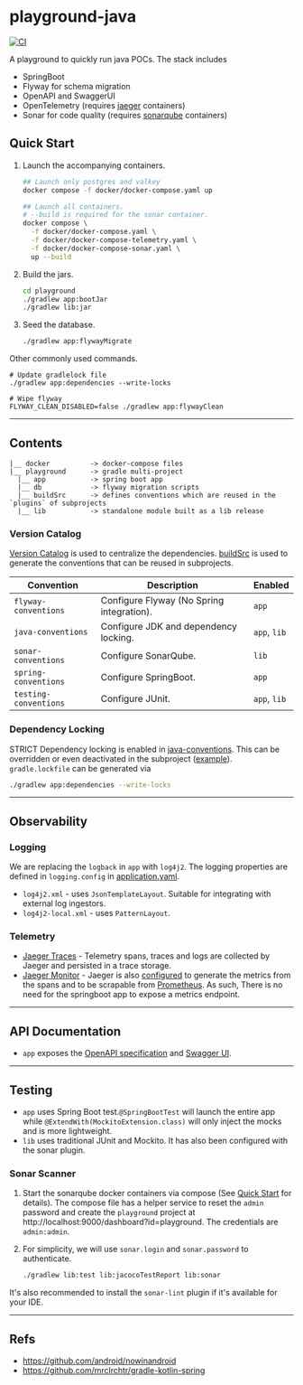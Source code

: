 # playground-java

[![CI](https://github.com/waiyan1612/playground-java/actions/workflows/ci.yaml/badge.svg?branch=main)](https://github.com/waiyan1612/playground-java/actions/workflows/ci.yaml)

A playground to quickly run java POCs. The stack includes
- SpringBoot
- Flyway for schema migration
- OpenAPI and SwaggerUI
- OpenTelemetry (requires [jaeger](https://github.com/jaegertracing/jaeger) containers)
- Sonar for code quality (requires [sonarqube](https://github.com/SonarSource/docker-sonarqube) containers)

## Quick Start

1. Launch the accompanying containers. 
    ```bash
    ## Launch only postgres and valkey
    docker compose -f docker/docker-compose.yaml up
    
    ## Launch all containers. 
    # --build is required for the sonar container.
    docker compose \
      -f docker/docker-compose.yaml \
      -f docker/docker-compose-telemetry.yaml \
      -f docker/docker-compose-sonar.yaml \
      up --build  
    ```

2. Build the jars.
    ```bash
    cd playground
    ./gradlew app:bootJar
    ./gradlew lib:jar
    ```

3. Seed the database.
    ```bash
    ./gradlew app:flywayMigrate
    ```

Other commonly used commands.
```shell
# Update gradlelock file
./gradlew app:dependencies --write-locks

# Wipe flyway
FLYWAY_CLEAN_DISABLED=false ./gradlew app:flywayClean
```    

---

## Contents
```
|__ docker          -> docker-compose files
|__ playground      -> gradle multi-project
  |__ app           -> spring boot app
  |__ db            -> flyway migration scripts
  |__ buildSrc      -> defines conventions which are reused in the `plugins` of subprojects
  |__ lib           -> standalone module built as a lib release 
```

### Version Catalog
[Version Catalog](playground/gradle/libs.versions.toml) is used to centralize the dependencies. [buildSrc](playground/buildSrc) is used to generate the conventions that can be reused in subprojects.

  | Convention            | Description                               | Enabled      |
  |-----------------------|-------------------------------------------|--------------|
  | `flyway-conventions`  | Configure Flyway (No Spring integration). | `app`        |
  | `java-conventions`    | Configure JDK and dependency locking.     | `app`, `lib` |
  | `sonar-conventions`   | Configure SonarQube.                      | `lib`        |
  | `spring-conventions`  | Configure SpringBoot.                     | `app`        |
  | `testing-conventions` | Configure JUnit.                          | `app`, `lib` |

### Dependency Locking

STRICT Dependency locking is enabled in [java-conventions](playground/buildSrc/src/main/kotlin/playground.java-conventions.gradle.kts). This can be overridden or even deactivated in the subproject ([example](playground/lib/build.gradle.kts)). `gradle.lockfile` can be generated via

```bash
./gradlew app:dependencies --write-locks
```
---

## Observability

### Logging

We are replacing the `logback` in `app` with `log4j2`. The logging properties are defined in `logging.config` in [application.yaml](playground/app/src/main/resources/application.yaml).
- `log4j2.xml` - uses `JsonTemplateLayout`. Suitable for integrating with external log ingestors.
- `log4j2-local.xml` - uses `PatternLayout`.

### Telemetry

- [Jaeger Traces](http://localhost:16686/search) - Telemetry spans, traces and logs are collected by Jaeger and persisted in a trace storage.  
- [Jaeger Monitor](http://localhost:16686/monitor) - Jaeger is also [configured](docker/.jaeger/config.yaml) to generate the metrics from the spans and to be scrapable from [Prometheus](http://localhost:9090). As such, There is no need for the springboot app to expose a metrics endpoint.

---

## API Documentation

- `app` exposes the [OpenAPI specification](http://localhost:8080/v3/api-docs) and [Swagger UI](http://localhost:8080/swagger-ui/index.html#/).

---

## Testing

- `app` uses Spring Boot test.`@SpringBootTest` will launch the entire app while `@ExtendWith(MockitoExtension.class)`
  will only inject the mocks and is more lightweight.
- `lib` uses traditional JUnit and Mockito. It has also been configured with the sonar plugin.

### Sonar Scanner

1. Start the sonarqube docker containers via compose (See [Quick Start](#Quick-Start) for details). The compose file has a helper service to reset the `admin`
   password and create the `playground` project at http://localhost:9000/dashboard?id=playground. The credentials are `admin:admin`.
    
2. For simplicity, we will use `sonar.login` and `sonar.password` to authenticate.
    ```bash 
    ./gradlew lib:test lib:jacocoTestReport lib:sonar
    ```
It's also recommended to install the `sonar-lint` plugin if it's available for your IDE.

---

## Refs

- https://github.com/android/nowinandroid
- https://github.com/mrclrchtr/gradle-kotlin-spring
